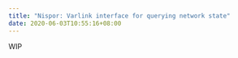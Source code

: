 ```yaml
---
title: "Nispor: Varlink interface for querying network state"
date: 2020-06-03T10:55:16+08:00
---
```


WIP
